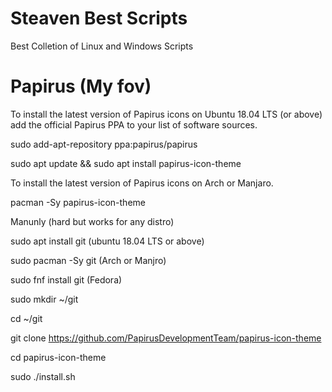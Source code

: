 # Steaven Best Scripts
Best Colletion of Linux and Windows Scripts


# Papirus (My fov)


To install the latest version of Papirus icons on Ubuntu 18.04 LTS (or above) add the official Papirus PPA to your list of software sources. 


sudo add-apt-repository ppa:papirus/papirus


sudo apt update && sudo apt install papirus-icon-theme

To install the  latest version of Papirus icons on Arch or Manjaro.


pacman -Sy papirus-icon-theme


Manunly (hard but works for any distro)


sudo apt install git (ubuntu 18.04 LTS or above)


sudo pacman -Sy git (Arch or Manjro)


sudo fnf install git (Fedora)


sudo mkdir ~/git


cd ~/git


git clone https://github.com/PapirusDevelopmentTeam/papirus-icon-theme


cd papirus-icon-theme


sudo ./install.sh